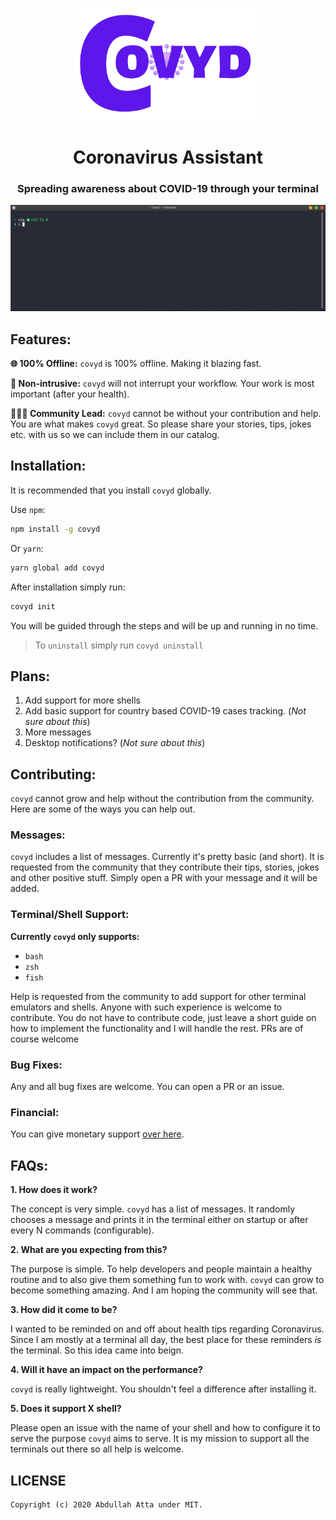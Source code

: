 <p align="center">
    <img src="./assets/logo.png" width="300">
</p>

<h1 align="center">Coronavirus Assistant</h1>
<h3 align="center">Spreading awareness about COVID-19 through your terminal</h3>

<p align="center">
    <img src="./assets/covyd.gif">
</p>

## Features:

**🌐 100% Offline:** `covyd` is 100% offline. Making it blazing fast.

**🕺 Non-intrusive:** `covyd` will not interrupt your workflow. Your work is most important (after your health).

**🧑‍🤝‍🧑 Community Lead:** `covyd` cannot be without your contribution and help. You are what makes `covyd` great. So please share your stories, tips, jokes etc. with us so we can include them in our catalog.

## Installation:

It is recommended that you install `covyd` globally.

Use `npm`:

```sh
npm install -g covyd
```

Or `yarn`:

```sh
yarn global add covyd
```

After installation simply run:

```sh
covyd init
```

You will be guided through the steps and will be up and running in no time.

> To `uninstall` simply run `covyd uninstall`

## Plans:

1. Add support for more shells
2. Add basic support for country based COVID-19 cases tracking. (_Not sure about this_)
3. More messages
4. Desktop notifications? (_Not sure about this_)

## Contributing:

`covyd` cannot grow and help without the contribution from the community. Here are some of the ways you can help out.

### Messages:

`covyd` includes a list of messages. Currently it's pretty basic (and short). It is requested from the community that they contribute their tips, stories, jokes and other positive stuff. Simply open a PR with your message and it will be added.

### Terminal/Shell Support:

**Currently `covyd` only supports:**

- `bash`
- `zsh`
- `fish`

Help is requested from the community to add support for other terminal emulators and shells. Anyone with such experience is welcome to contribute. You do not have to contribute code, just leave a short guide on how to implement the functionality and I will handle the rest. PRs are of course welcome

### Bug Fixes:

Any and all bug fixes are welcome. You can open a PR or an issue.

### Financial:

You can give monetary support [over here](https://ko-fi.com/thecodrr).

## FAQs:

**1. How does it work?**

The concept is very simple. `covyd` has a list of messages. It randomly chooses a message and prints it in the terminal either on startup or after every N commands (configurable).

**2. What are you expecting from this?**

The purpose is simple. To help developers and people maintain a healthy routine and to also give them something fun to work with. `covyd` can grow to become something amazing. And I am hoping the community will see that.

**3. How did it come to be?**

I wanted to be reminded on and off about health tips regarding Coronavirus. Since I am mostly at a terminal all day, the best place for these reminders _is_ the terminal. So this idea came into beign.

**4. Will it have an impact on the performance?**

`covyd` is really lightweight. You shouldn't feel a difference after installing it.

**5. Does it support X shell?**

Please open an issue with the name of your shell and how to configure it to serve the purpose `covyd` aims to serve. It is my mission to support all the terminals out there so all help is welcome.

## LICENSE

```
Copyright (c) 2020 Abdullah Atta under MIT.
```
